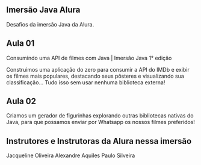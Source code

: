 ## Imersão Java Alura

Desafios da imersão Java da Alura.

## Aula 01

Consumindo uma API de filmes com Java | Imersão Java 1° edição

Construimos uma aplicação do zero para consumir a API do IMDb e exibir os filmes mais populares, destacando seus pôsteres e visualizando sua classificação... Tudo isso sem usar nenhuma biblioteca externa!

## Aula 02

Criamos um gerador de figurinhas explorando outras bibliotecas nativas do Java, para que possamos enviar por Whatsapp os nossos filmes preferidos!

## Instrutores e Instrutoras da Alura nessa imersão

Jacqueline Oliveira
Alexandre Aquiles
Paulo Silveira

